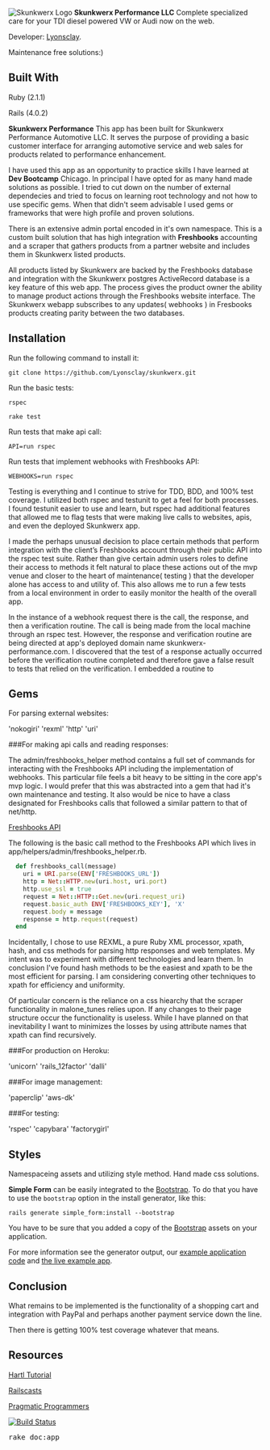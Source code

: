 ![Skunkwerx Logo](http://www.skunkwerx-performance.com/assets/skunkwerx_header_2-20-14-10-9e14640323558e3d91e4de4994352d49.jpg)
**Skunkwerx Performance LLC** Complete specialized care for your TDI diesel powered VW or Audi now on the web.

Developer: [Lyonsclay](http://wonkitnow.tumblr.com).

Maintenance free solutions:)

## Built With

Ruby (2.1.1)

Rails (4.0.2)

**Skunkwerx Performance** This app has been built for Skunkwerx Performance Automotive LLC. It serves the purpose of providing a basic customer interface for arranging automotive service and web sales for products related to performance enhancement.

I have used this app as an opportunity to practice skills I have learned at **Dev Bootcamp** Chicago. In principal I have opted for as many hand made solutions as possible. I tried to cut down on the number of external dependecies and tried to focus on learning root technology and not how to use specific gems. When that didn't seem advisable I used gems or frameworks that were high profile and proven solutions.

There is an extensive admin portal encoded in it's own namespace. This is a custom built solution that has high integration with **Freshbooks** accounting and a scraper that gathers products from a partner website and includes them in Skunkwerx listed products.

All products listed by Skunkwerx are backed by the Freshbooks database and integration with the Skunkwerx postgres ActiveRecord database is a key feature of this web app. The process gives the product owner the ability to manage product actions through the Freshbooks website interface. The Skunkwerx webapp subscribes to any updates( webhooks ) in Fresbooks products creating parity between the two databases.

## Installation

Run the following command to install it:

```console
git clone https://github.com/Lyonsclay/skunkwerx.git
```

Run the basic tests:

```console
rspec
```

```console
rake test
```

Run tests that make api call:

```console
API=run rspec
```

Run tests that implement webhooks with Freshbooks API:

```console
WEBHOOKS=run rspec
```

Testing is everything and I continue to strive for TDD, BDD, and 100% test coverage. I utilized both rspec and testunit to get a feel for both processes. I found testunit easier to use and learn, but rspec had additional features that allowed me to flag tests that were making live calls to websites, apis, and even the deployed Skunkwerx app.

I made the perhaps unusual decision to place certain methods that perform integration with the client’s Freshbooks account through their public API into the rspec test suite. Rather than give certain admin users roles to define their access to methods it felt natural to place these actions  out of the mvp venue and closer to the heart of maintenance( testing ) that the developer alone has access to and utility of. This also allows me to run a few tests from a local environment in order to easily monitor the health of the overall app.

In the instance of a webhook request there is the call, the response, and then a verification routine. The call is being made from the local machine through an rspec test. However, the response and verification routine are being directed at app's deployed domain name skunkwerx-performance.com. I discovered that the test of a response actually occurred before the verification routine completed and therefore gave a false result to tests that relied on the verification. I embedded a routine to

## Gems

For parsing external websites:

'nokogiri' 'rexml' 'http' 'uri'

###For making api calls and reading responses:

The admin/freshbooks_helper method contains a full set of commands for interacting with the Freshbooks API including the implementation of webhooks. This particular file feels a bit heavy to be sitting in the core app's mvp logic. I would prefer that this was abstracted into a gem that had it's own maintenance and testing. It also would be nice to have a class designated for Freshbooks calls that followed a similar pattern to that of net/http.

[Freshbooks API](http://developers.freshbooks.com)

The following is the basic call method to the Freshbooks API which lives in app/helpers/admin/freshbooks_helper.rb.

```ruby
  def freshbooks_call(message)
    uri = URI.parse(ENV['FRESHBOOKS_URL'])
    http = Net::HTTP.new(uri.host, uri.port)
    http.use_ssl = true
    request = Net::HTTP::Get.new(uri.request_uri)
    request.basic_auth ENV['FRESHBOOKS_KEY'], 'X'
    request.body = message
    response = http.request(request)
  end
```

Incidentally, I chose to use  REXML, a pure Ruby XML processor, xpath, hash, and css methods for parsing http responses and web templates. My intent was to experiment with different technologies and learn them. In conclusion I've found hash methods to be the easiest and xpath to be the most efficient for parsing. I am considering converting other techniques to xpath for efficiency and uniformity.

Of particular concern is the reliance on a css hiearchy that the scraper functionality in malone_tunes relies upon. If any changes to their page structure occur the functionality is useless. While I have planned on that inevitability I want to minimizes the losses by using attribute names that xpath can find recursively.

###For production on Heroku:

'unicorn' 'rails_12factor' 'dalli'

###For image management:

'paperclip' 'aws-dk'

###For testing:

'rspec' 'capybara' 'factorygirl'

## Styles

Namespaceing assets and utilizing style method. Hand made css solutions.

**Simple Form** can be easily integrated to the [Bootstrap](http://getbootstrap.com/).
To do that you have to use the `bootstrap` option in the install generator, like this:

```console
rails generate simple_form:install --bootstrap
```

You have to be sure that you added a copy of the [Bootstrap](http://getbootstrap.com/)
assets on your application.

For more information see the generator output, our
[example application code](https://github.com/rafaelfranca/simple_form-bootstrap) and
[the live example app](http://simple-form-bootstrap.plataformatec.com.br/).

## Conclusion

What remains to be implemented is the functionality of a shopping cart and integration with PayPal and perhaps another payment service down the line.

Then there is getting 100% test coverage whatever that means.

## Resources

[Hartl Tutorial](http://www.railstutorial.org/book)

[Railscasts](http://railscasts.com/episodes/275-how-i-test)

[Pragmatic Programmers](http://pragprog.com/book/rails4/agile-web-development-with-rails-4)


[![Build Status](https://api.travis-ci.org/plataformatec/simple_form.svg?branch=master)](http://travis-ci.org/plataformatec/simple_form)

<tt>rake doc:app</tt>
